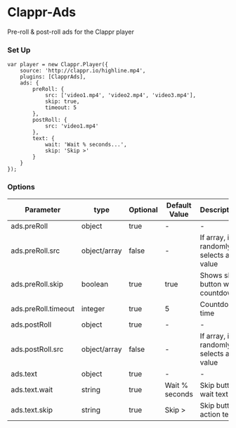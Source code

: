 # Clappr-Ads
Pre-roll &amp; post-roll ads for the Clappr player

### Set Up
```JS
var player = new Clappr.Player({
    source: 'http://clappr.io/highline.mp4',
    plugins: [ClapprAds],
    ads: {
        preRoll: {
            src: ['video1.mp4', 'video2.mp4', 'video3.mp4'],
            skip: true,
            timeout: 5
        },
        postRoll: {
            src: 'video1.mp4'
        },
        text: {
            wait: 'Wait % seconds...',
            skip: 'Skip >'
        }
    }
});
```

### Options

|Parameter|type|Optional|Default Value|Description|
|-|-|-|-|-|
|ads.preRoll|object|true|-|-|
|ads.preRoll.src|object/array|false|-|If array, it randomly selects a value|
|ads.preRoll.skip|boolean|true|true|Shows skip button with countdown|
|ads.preRoll.timeout|integer|true|5|Countdown time|
|ads.postRoll|object|true|-|-|
|ads.postRoll.src|object/array|false|-|If array, it randomly selects a value|
|ads.text|object|true|-|-|
|ads.text.wait|string|true|Wait % seconds|Skip button wait text|
|ads.text.skip|string|true|Skip >|Skip button action text|